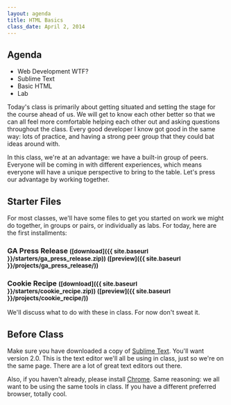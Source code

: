 ```yaml
---
layout: agenda
title: HTML Basics
class_date: April 2, 2014
---
```


## Agenda

* Web Development WTF?
* Sublime Text
* Basic HTML
* Lab

Today's class is primarily about getting situated and setting the stage for the course ahead of us. We will get to know each other better so that we can all feel more comfortable helping each other out and asking questions throughout the class. Every good developer I know got good in the same way: lots of practice, and having a strong peer group that they could bat ideas around with.

In this class, we're at an advantage: we have a built-in group of peers. Everyone will be coming in with different experiences, which means everyone will have a unique perspective to bring to the table. Let's press our advantage by working together.

## Starter Files

For most classes, we'll have some files to get you started on work we might do together, in groups or pairs, or individually as labs. For today, here are the first installments:

### GA Press Release <small>([download]({{ site.baseurl }}/starters/ga_press_release.zip)) ([preview]({{ site.baseurl }}/projects/ga_press_release/))</small>

### Cookie Recipe <small>([download]({{ site.baseurl }}/starters/cookie_recipe.zip)) ([preview]({{ site.baseurl }}/projects/cookie_recipe/))</small>

We'll discuss what to do with these in class. For now don't sweat it.

## Before Class

Make sure you have downloaded a copy of [Sublime Text](http://www.sublimetext.com/). You'll want version 2.0. This is the text editor we'll all be using in class, just so we're on the same page. There are a lot of great text editors out there.

Also, if you haven't already, please install [Chrome](http://www.google.com/chrome/). Same reasoning: we all want to be using the same tools in class. If you have a different preferred browser, totally cool.